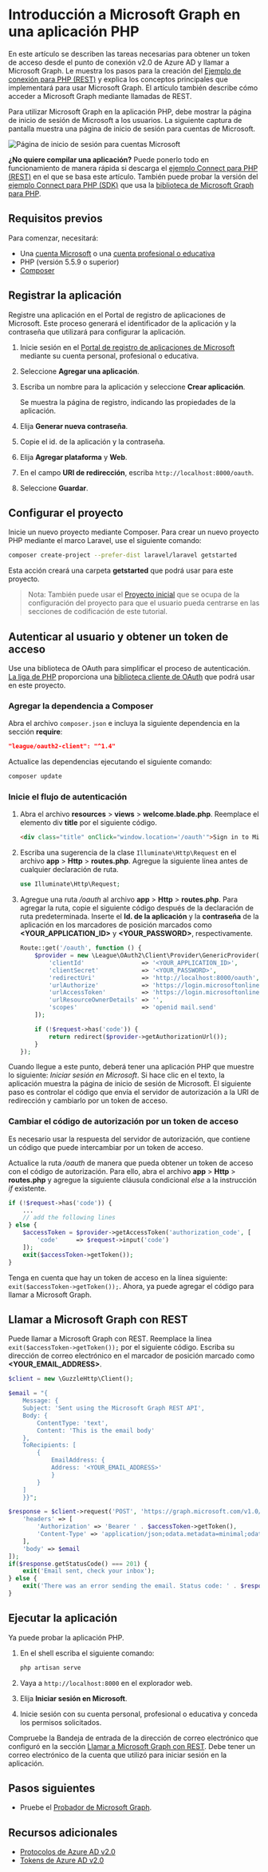 # <a name="get-started-with-microsoft-graph-in-a-php-app"></a>Introducción a Microsoft Graph en una aplicación PHP

En este artículo se describen las tareas necesarias para obtener un token de acceso desde el punto de conexión v2.0 de Azure AD y llamar a Microsoft Graph. Le muestra los pasos para la creación del [Ejemplo de conexión para PHP (REST)](https://github.com/microsoftgraph/php-connect-rest-sample) y explica los conceptos principales que implementará para usar Microsoft Graph. El artículo también describe cómo acceder a Microsoft Graph mediante llamadas de REST.

Para utilizar Microsoft Graph en la aplicación PHP, debe mostrar la página de inicio de sesión de Microsoft a los usuarios. La siguiente captura de pantalla muestra una página de inicio de sesión para cuentas de Microsoft.

![Página de inicio de sesión para cuentas Microsoft](images/MicrosoftSignIn.png)

**¿No quiere compilar una aplicación?** Puede ponerlo todo en funcionamiento de manera rápida si descarga el [ejemplo Connect para PHP (REST)](https://github.com/microsoftgraph/php-connect-rest-sample) en el que se basa este artículo. También puede probar la versión del [ejemplo Connect para PHP (SDK)](https://github.com/microsoftgraph/php-connect-sample) que usa la [biblioteca de Microsoft Graph para PHP](https://github.com/microsoftgraph/msgraph-sdk-php).


## <a name="prerequisites"></a>Requisitos previos

Para comenzar, necesitará: 

- Una [cuenta Microsoft](https://www.outlook.com/) o una [cuenta profesional o educativa](http://dev.office.com/devprogram)
- PHP (versión 5.5.9 o superior)
- [Composer](https://getcomposer.org/)


## <a name="register-the-application"></a>Registrar la aplicación
Registre una aplicación en el Portal de registro de aplicaciones de Microsoft. Este proceso generará el identificador de la aplicación y la contraseña que utilizará para configurar la aplicación.

1. Inicie sesión en el [Portal de registro de aplicaciones de Microsoft](https://apps.dev.microsoft.com/) mediante su cuenta personal, profesional o educativa.

2. Seleccione **Agregar una aplicación**.

3. Escriba un nombre para la aplicación y seleccione **Crear aplicación**. 
    
    Se muestra la página de registro, indicando las propiedades de la aplicación.

4. Elija **Generar nueva contraseña**.

5. Copie el id. de la aplicación y la contraseña.

6. Elija **Agregar plataforma** y **Web**.

7. En el campo **URI de redirección**, escriba `http://localhost:8000/oauth`.

8. Seleccione **Guardar**.


## <a name="configure-the-project"></a>Configurar el proyecto

Inicie un nuevo proyecto mediante Composer. Para crear un nuevo proyecto PHP mediante el marco Laravel, use el siguiente comando:

```bash
composer create-project --prefer-dist laravel/laravel getstarted
```
 
Esta acción creará una carpeta **getstarted** que podrá usar para este proyecto.

> Nota: También puede usar el [Proyecto inicial](https://github.com/microsoftgraph/php-connect-rest-sample/tree/master/starter-project) que se ocupa de la configuración del proyecto para que el usuario pueda centrarse en las secciones de codificación de este tutorial.

## <a name="authenticate-the-user-and-get-an-access-token"></a>Autenticar al usuario y obtener un token de acceso
Use una biblioteca de OAuth para simplificar el proceso de autenticación. [La liga de PHP](http://thephpleague.com/) proporciona una [biblioteca cliente de OAuth](https://github.com/thephpleague/oauth2-client) que podrá usar en este proyecto.

### <a name="add-the-dependency-to-composer"></a>Agregar la dependencia a Composer

Abra el archivo `composer.json` e incluya la siguiente dependencia en la sección **require**:

```json
"league/oauth2-client": "^1.4"
```

Actualice las dependencias ejecutando el siguiente comando:

```bash
composer update
```

### <a name="start-the-authentication-flow"></a>Inicie el flujo de autenticación

1. Abra el archivo **resources** > **views** > **welcome.blade.php**. Reemplace el elemento div **title** por el siguiente código.
    ```html
    <div class="title" onClick="window.location='/oauth'">Sign in to Microsoft</div>
    ```
    
2. Escriba una sugerencia de la clase `Illuminate\Http\Request` en el archivo **app** > **Http** > **routes.php**. Agregue la siguiente línea antes de cualquier declaración de ruta.
    ```php
    use Illuminate\Http\Request;
    ```
    
3. Agregue una ruta */oauth* al archivo **app** > **Http** > **routes.php**. Para agregar la ruta, copie el siguiente código después de la declaración de ruta predeterminada. Inserte el **Id. de la aplicación** y la **contraseña** de la aplicación en los marcadores de posición marcados como **\<YOUR_APPLICATION_ID\>** y **\<YOUR_PASSWORD\>**, respectivamente.
    ```php
    Route::get('/oauth', function () {
        $provider = new \League\OAuth2\Client\Provider\GenericProvider([
            'clientId'                => '<YOUR_APPLICATION_ID>',
            'clientSecret'            => '<YOUR_PASSWORD>',
            'redirectUri'             => 'http://localhost:8000/oauth',
            'urlAuthorize'            => 'https://login.microsoftonline.com/common/oauth2/v2.0/authorize',
            'urlAccessToken'          => 'https://login.microsoftonline.com/common/oauth2/v2.0/token',
            'urlResourceOwnerDetails' => '',
            'scopes'                  => 'openid mail.send'
        ]);

        if (!$request->has('code')) {
            return redirect($provider->getAuthorizationUrl());
        }
    });
    ```
    
Cuando llegue a este punto, deberá tener una aplicación PHP que muestre lo siguiente: *Iniciar sesión en Microsoft*. Si hace clic en el texto, la aplicación muestra la página de inicio de sesión de Microsoft. El siguiente paso es controlar el código que envía el servidor de autorización a la URI de redirección y cambiarlo por un token de acceso.

### <a name="exchange-the-authorization-code-for-an-access-token"></a>Cambiar el código de autorización por un token de acceso

Es necesario usar la respuesta del servidor de autorización, que contiene un código que puede intercambiar por un token de acceso.

Actualice la ruta */oauth* de manera que pueda obtener un token de acceso con el código de autorización. Para ello, abra el archivo **app** > **Http** > **routes.php** y agregue la siguiente cláusula condicional *else* a la instrucción *if* existente.

```php
if (!$request->has('code')) {
    ...
    // add the following lines
} else {
    $accessToken = $provider->getAccessToken('authorization_code', [
        'code'     => $request->input('code')
    ]);
    exit($accessToken->getToken());
}
```
    
Tenga en cuenta que hay un token de acceso en la línea siguiente: `exit($accessToken->getToken());`. Ahora, ya puede agregar el código para llamar a Microsoft Graph. 

## <a name="call-microsoft-graph-using-rest"></a>Llamar a Microsoft Graph con REST
Puede llamar a Microsoft Graph con REST. Reemplace la línea `exit($accessToken->getToken());` por el siguiente código. Escriba su dirección de correo electrónico en el marcador de posición marcado como **\<YOUR_EMAIL_ADDRESS\>**.

```php
$client = new \GuzzleHttp\Client();

$email = "{
    Message: {
    Subject: 'Sent using the Microsoft Graph REST API',
    Body: {
        ContentType: 'text',
        Content: 'This is the email body'
    },
    ToRecipients: [
        {
            EmailAddress: {
            Address: '<YOUR_EMAIL_ADDRESS>'
            }
        }
    ]
    }}";

$response = $client->request('POST', 'https://graph.microsoft.com/v1.0/me/sendmail', [
    'headers' => [
        'Authorization' => 'Bearer ' . $accessToken->getToken(),
        'Content-Type' => 'application/json;odata.metadata=minimal;odata.streaming=true'
    ],
    'body' => $email
]);
if($response.getStatusCode() === 201) {
    exit('Email sent, check your inbox');
} else {
    exit('There was an error sending the email. Status code: ' . $response.getStatusCode());
}
```

## <a name="run-the-app"></a>Ejecutar la aplicación
Ya puede probar la aplicación PHP.

1. En el shell escriba el siguiente comando:
    ```bash
    php artisan serve
    ```
    
2. Vaya a `http://localhost:8000` en el explorador web.
3. Elija **Iniciar sesión en Microsoft**.
4. Inicie sesión con su cuenta personal, profesional o educativa y conceda los permisos solicitados.

Compruebe la Bandeja de entrada de la dirección de correo electrónico que configuró en la sección [Llamar a Microsoft Graph con REST](#call-microsoft-graph-using-rest). Debe tener un correo electrónico de la cuenta que utilizó para iniciar sesión en la aplicación.

## <a name="next-steps"></a>Pasos siguientes
- Pruebe el [Probador de Microsoft Graph](https://developer.microsoft.com/graph/graph-explorer).


## <a name="see-also"></a>Recursos adicionales
* [Protocolos de Azure AD v2.0](https://azure.microsoft.com/es-ES/documentation/articles/active-directory-v2-protocols/)
* [Tokens de Azure AD v2.0](https://azure.microsoft.com/es-ES/documentation/articles/active-directory-v2-tokens/)
